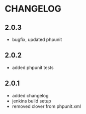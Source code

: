 # CHANGELOG

## 2.0.3

- bugfix, updated phpunit

## 2.0.2

- added phpunit tests

## 2.0.1

- added changelog
- jenkins build setup
- removed clover from phpunit.xml